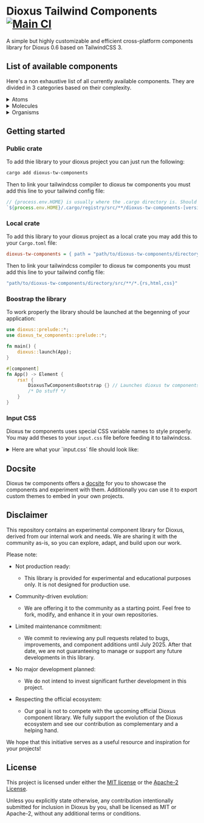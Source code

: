 # Dioxus Tailwind Components [![Main CI](https://github.com/42Angouleme/dioxus-components/actions/workflows/mail.yml/badge.svg)](https://github.com/42Angouleme/dioxus-components/actions/workflows/mail.yml)

A simple but highly customizable and efficient cross-platform components library for Dioxus 0.6 based on TailwindCSS 3.

## List of available components

Here's a non exhaustive list of all currently available components. They are divided in 3 categories based on their complexity.

<details>
    <summary>
        Atoms
    </summary>
    <table>
        <tr><td>Button</td></tr>
        <tr><td>Button Group</td></tr>
        <tr><td>Icon</td></tr>
        <tr><td>Placeholder</td></tr>
        <tr><td>Separator</td></tr>
        <tr><td>Spacer</td></tr>
    </table>
</details>

<details>
    <summary>
        Molecules
    </summary>
    <table>
        <tr><td>Accordion</td></tr>
        <tr><td>Breadcumb</td></tr>
        <tr><td>Carousel</td></tr>
        <tr><td>Dropdown</td></tr>
        <tr><td>Hovercard</td></tr>
        <tr><td>LightSwitch</td></tr>
        <tr><td>Modal</td></tr>
        <tr><td>Navbar</td></tr>
        <tr><td>ProgressBar</td></tr>
        <tr><td>Scrollable</td></tr>
        <tr><td>SidePanel</td></tr>
        <tr><td>Table</td></tr>
        <tr><td>Tabs</td></tr>
        <tr><td>Toast</td></tr>
    </table>
</details>

<details>
    <summary>
        Organisms
    </summary>
    <table>
        <tr><td>Checkbox</td></tr>
        <tr><td>FormList</td></tr>
        <tr><td>Input</td></tr>
        <tr><td>Radio</td></tr>
        <tr><td>Select</td></tr>
        <tr><td>Slider</td></tr>
        <tr><td>TextArea</td></tr>
        <tr><td>Toggle</td></tr>
    </table>
</details>

## Getting started

### Public crate

To add thie library to your dioxus project you can just run the following:
```bash
cargo add dioxus-tw-components
```

Then to link your tailwindcss compiler to dioxus tw components you must add this line to your tailwind config file:

```js
// {process.env.HOME} is usually where the .cargo directory is. Should be replaced by the actual path if yours is not in home
`${process.env.HOME}/.cargo/registry/src/**/dioxus-tw-components-[version or *]/src/**/*.{rs,html,css}`
```

### Local crate

To add this library to your dioxus project as a local crate you may add this to your `Cargo.toml` file:
```ini
dioxus-tw-components = { path = "path/to/dioxus-tw-components/directory" }
```

Then to link your tailwindcss compiler to dioxus tw components you must add this line to your tailwind config file:

```js
"path/to/dioxus-tw-components/directory/src/**/*.{rs,html,css}"
```

### Boostrap the library

To work properly the library should be launched at the begenning of your application:

```rust
use dioxus::prelude::*;
use dioxus_tw_components::prelude::*;

fn main() {
    dioxus::launch(App);
}

#[component]
fn App() -> Element {
    rsx! {
        DioxusTwComponentsBootstrap {} // Launches dioxus tw components. Some components may no work without this
        /* Do stuff */
    }
}
```

### Input CSS

Dioxus tw components uses special CSS variable names to style properly. You may add theses to your `input.css` file before feeding it to tailwindcss.
<details>
    <summary>
        Here are what your `input.css` file should look like:
    </summary>

```css
@import "tailwindcss/base";
@import "tailwindcss/components";

@layer base {
    :root {
        --background: /* HSL color */;
        --foreground: /* HSL color */;
        --primary: /* HSL color */;
        --primary-foreground: /* HSL color */;
        --secondary: /* HSL color */;
        --secondary-foreground: /* HSL color */;
        --accent: /* HSL color */;
        --accent-foreground: /* HSL color */;
        --muted: /* HSL color */;
        --muted-foreground: /* HSL color */;
        --destructive: /* HSL color */;
        --destructive-foreground: /* HSL color */;
        --success: /* HSL color */;
        --success-foreground: /* HSL color */;
        --border: /* HSL color */;
        --input: /* HSL color */;
        --ring: /* HSL color */;
        --global-shadow: /* Shadow data */;
        --global-radius: /* Radius */;
    }
    .dark {
        --background: /* HSL color */;
        --foreground: /* HSL color */;
        --primary: /* HSL color */;
        --primary-foreground: /* HSL color */;
        --secondary: /* HSL color */;
        --secondary-foreground: /* HSL color */;
        --accent: /* HSL color */;
        --accent-foreground: /* HSL color */;
        --border: /* HSL color */;
        --input: /* HSL color */;
        --ring: /* HSL color */;
        --global-shadow: /* Shadow data */;
    }
    .h1 {
        @apply text-4xl font-extrabold md:text-5xl;
    }
    .h2 {
        @apply text-2xl font-bold md:text-4xl;
    }

    .h3 {
        @apply text-2xl font-semibold md:text-3xl;
    }
    .h4 {
        @apply text-xl font-semibold md:text-2xl;
    }
    .h5 {
        @apply text-lg font-semibold md:text-xl;
    }
    .h6 {
        @apply text-base font-semibold md:text-lg;
    }
    .paragraph {
        @apply font-normal text-foreground;
    }
    .span {
        @apply font-normal text-foreground;
    }
    .anchor {
        @apply text-foreground/70 hover:text-foreground transition-colors cursor-pointer;
    }
}
```

</details>

## Docsite

Dioxus tw components offers a [docsite](https://www.youtube.com/watch?v=dQw4w9WgXcQ) for you to showcase the components and experiment with them.
Additionally you can use it to export custom themes to embed in your own projects.

## Disclaimer

This repository contains an experimental component library for Dioxus, derived from our internal work and needs.
We are sharing it with the community as-is, so you can explore, adapt, and build upon our work.

Please note:

* Not production ready:
    * This library is provided for experimental and educational purposes only. It is not designed for production use.

* Community-driven evolution:
    * We are offering it to the community as a starting point. Feel free to fork, modify, and enhance it in your own repositories.

* Limited maintenance commitment:
    * We commit to reviewing any pull requests related to bugs, improvements, and component additions until July 2025.
After that date, we are not guaranteeing to manage or support any future developments in this library.

* No major development planned:
    * We do not intend to invest significant further development in this project.

* Respecting the official ecosystem:
    * Our goal is not to compete with the upcoming official Dioxus component library. We fully support the evolution of the Dioxus ecosystem and see our contribution as complementary and a helping hand.

We hope that this initiative serves as a useful resource and inspiration for your projects!

## License

This project is licensed under either the [MIT license](https://github.com/42Angouleme/dioxus-components/blob/main/LICENSE-MIT) or the [Apache-2 License](https://github.com/42Angouleme/dioxus-components/blob/main/LICENSE-APACHE).

Unless you explicitly state otherwise, any contribution intentionally submitted for inclusion in Dioxus by you, shall be licensed as MIT or Apache-2, without any additional terms or conditions.
